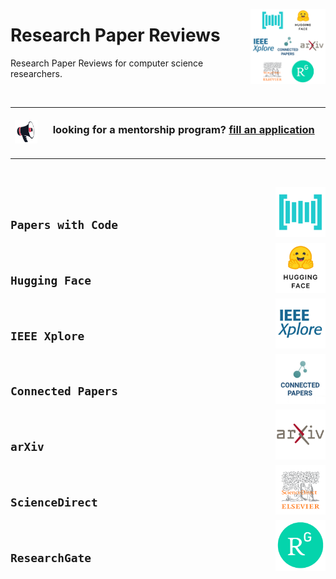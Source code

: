 <a href="/Research-Paper-Reviews/README.md"><img align="right" width="120" src="/Research-Paper-Reviews/logos/research-paper-reviews.png"></img></a>

# Research Paper Reviews
Research Paper Reviews for computer science researchers.

<br>
<table>
    <tbody>
<tr>
<td align="center" width="10%"><a href="/Mentorship-Programs/README.md"><img src="/icons/announcement.png" width="100%"></img></a></td>
<td align="center" width="90%"><h3>looking for a mentorship program? <a href="/Mentorship-Programs/README.md">fill an application</a></h3><br></td>
</tr>
    </tbody>
</table>
<br>

<a href="/Research-Paper-Reviews/README.md"><img align="right" width="80" src="/Research-Paper-Reviews/logos/papers-with-code.png"></img></a>
<br>

## `Papers with Code`

<a href="/Research-Paper-Reviews/README.md"><img align="right" width="80" src="/Research-Paper-Reviews/logos/hugging-face.png"></img></a>
<br>

## `Hugging Face`

<a href="/Research-Paper-Reviews/README.md"><img align="right" width="80" src="/Research-Paper-Reviews/logos/ieee-xplore.png"></img></a>
<br>

## `IEEE Xplore`

<a href="/Research-Paper-Reviews/README.md"><img align="right" width="80" src="/Research-Paper-Reviews/logos/connected-papers.png"></img></a>
<br>

## `Connected Papers`

<a href="/Research-Paper-Reviews/README.md"><img align="right" width="80" src="/Research-Paper-Reviews/logos/arxiv.png"></img></a>
<br>

## `arXiv`

<a href="/Research-Paper-Reviews/README.md"><img align="right" width="80" src="/Research-Paper-Reviews/logos/science-direct.png"></img></a>
<br>

## `ScienceDirect`

<a href="/Research-Paper-Reviews/README.md"><img align="right" width="80" src="/Research-Paper-Reviews/logos/research-gate.png"></img></a>
<br>

## `ResearchGate`
